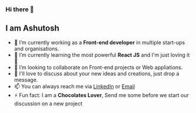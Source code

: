### Hi there 👋
## I am Ashutosh
- 🔭 I’m currently working as a **Front-end developer** in multiple start-ups and organisations.
- 🌱 I’m currently learning the most powerful **React JS** and I'm just loving it 💙
- 👯 I’m looking to collaborate on Front-end projects or Web appliations.
- 💬 I'll love to discuss about your new ideas and creations, just drop a message.
- 📫 You can always reach me via [LinkedIn](https://www.linkedin.com/in/ashutoshbisoyi/) or [Email](mailto:ashutoshbisoyi205@gmail.com)
- ⚡ Fun fact: I am a **Chocolates Lover**, Send me some before we start our discussion on a new project
